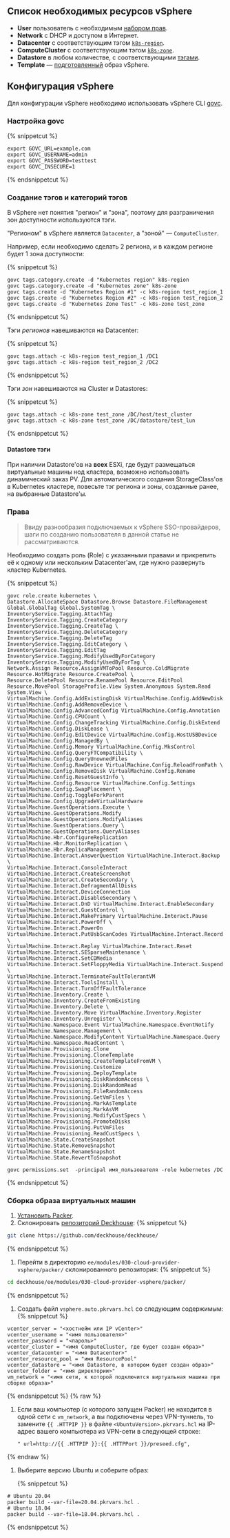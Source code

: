 ## Список необходимых ресурсов vSphere

* **User** пользователь с необходимым [набором прав](#права).
* **Network** с DHCP и доступом в Интернет.
* **Datacenter** с соответствующим тэгом [`k8s-region`](#создание-тэгов-и-категорий-тэгов).
* **ComputeCluster** с соответствующим тэгом [`k8s-zone`](#создание-тэгов-и-категорий-тэгов).
* **Datastore** в любом количестве, с соответствующими [тэгами](#datastore-тэги).
* **Template** — [подготовленный](#сборка-образа-виртуальных-машин) образ vSphere.

## Конфигурация vSphere

Для конфигурации vSphere необходимо использовать vSphere CLI [govc](https://github.com/vmware/govmomi/tree/master/govc#installation).

### Настройка govc

{% snippetcut %}
```shell
export GOVC_URL=example.com
export GOVC_USERNAME=admin
export GOVC_PASSWORD=testtest
export GOVC_INSECURE=1
```
{% endsnippetcut %}

### Создание тэгов и категорий тэгов

В vSphere нет понятия "регион" и "зона", поэтому для разграничения зон доступности используются тэги.

"Регионом" в vSphere является `Datacenter`, а "зоной" — `ComputeCluster`.

Например, если необходимо сделать 2 региона, и в каждом регионе будет 1 зона доступности:

{% snippetcut %}
```shell
govc tags.category.create -d "Kubernetes region" k8s-region
govc tags.category.create -d "Kubernetes zone" k8s-zone
govc tags.create -d "Kubernetes Region #1" -c k8s-region test_region_1
govc tags.create -d "Kubernetes Region #2" -c k8s-region test_region_2
govc tags.create -d "Kubernetes Zone Test" -c k8s-zone test_zone
```
{% endsnippetcut %}

Тэги *регионов* навешиваются на Datacenter:

{% snippetcut %}
```shell
govc tags.attach -c k8s-region test_region_1 /DC1
govc tags.attach -c k8s-region test_region_2 /DC2
```
{% endsnippetcut %}

Тэги *зон* навешиваются на Cluster и Datastores:

{% snippetcut %}
```shell
govc tags.attach -c k8s-zone test_zone /DC/host/test_cluster
govc tags.attach -c k8s-zone test_zone /DC/datastore/test_lun
```
{% endsnippetcut %}

#### Datastore тэги

При наличии Datastore'ов на **всех** ESXi, где будут размещаться виртуальные машины нод кластера, возможно использовать динамический заказ PV.
Для автоматического создания StorageClass'ов в Kubernetes кластере, повесьте тэг региона и зоны, созданные ранее, на выбранные Datastore'ы.

### Права

> Ввиду разнообразия подключаемых к vSphere SSO-провайдеров, шаги по созданию пользователя в данной статье не рассматриваются.

Необходимо создать роль (Role) с указанными правами и прикрепить её к одному или нескольким Datacenter'ам, где нужно развернуть кластер Kubernetes.

{% snippetcut %}
```shell
govc role.create kubernetes \
Datastore.AllocateSpace Datastore.Browse Datastore.FileManagement Global.GlobalTag Global.SystemTag \
InventoryService.Tagging.AttachTag InventoryService.Tagging.CreateCategory InventoryService.Tagging.CreateTag \
InventoryService.Tagging.DeleteCategory InventoryService.Tagging.DeleteTag InventoryService.Tagging.EditCategory \
InventoryService.Tagging.EditTag InventoryService.Tagging.ModifyUsedByForCategory InventoryService.Tagging.ModifyUsedByForTag \
Network.Assign Resource.AssignVMToPool Resource.ColdMigrate Resource.HotMigrate Resource.CreatePool \
Resource.DeletePool Resource.RenamePool Resource.EditPool Resource.MovePool StorageProfile.View System.Anonymous System.Read System.View \
VirtualMachine.Config.AddExistingDisk VirtualMachine.Config.AddNewDisk VirtualMachine.Config.AddRemoveDevice \
VirtualMachine.Config.AdvancedConfig VirtualMachine.Config.Annotation VirtualMachine.Config.CPUCount \
VirtualMachine.Config.ChangeTracking VirtualMachine.Config.DiskExtend VirtualMachine.Config.DiskLease \
VirtualMachine.Config.EditDevice VirtualMachine.Config.HostUSBDevice VirtualMachine.Config.ManagedBy \
VirtualMachine.Config.Memory VirtualMachine.Config.MksControl VirtualMachine.Config.QueryFTCompatibility \
VirtualMachine.Config.QueryUnownedFiles VirtualMachine.Config.RawDevice VirtualMachine.Config.ReloadFromPath \
VirtualMachine.Config.RemoveDisk VirtualMachine.Config.Rename VirtualMachine.Config.ResetGuestInfo \
VirtualMachine.Config.Resource VirtualMachine.Config.Settings VirtualMachine.Config.SwapPlacement \
VirtualMachine.Config.ToggleForkParent VirtualMachine.Config.UpgradeVirtualHardware VirtualMachine.GuestOperations.Execute \
VirtualMachine.GuestOperations.Modify VirtualMachine.GuestOperations.ModifyAliases VirtualMachine.GuestOperations.Query \
VirtualMachine.GuestOperations.QueryAliases VirtualMachine.Hbr.ConfigureReplication VirtualMachine.Hbr.MonitorReplication \
VirtualMachine.Hbr.ReplicaManagement VirtualMachine.Interact.AnswerQuestion VirtualMachine.Interact.Backup \
VirtualMachine.Interact.ConsoleInteract VirtualMachine.Interact.CreateScreenshot VirtualMachine.Interact.CreateSecondary \
VirtualMachine.Interact.DefragmentAllDisks VirtualMachine.Interact.DeviceConnection VirtualMachine.Interact.DisableSecondary \
VirtualMachine.Interact.DnD VirtualMachine.Interact.EnableSecondary VirtualMachine.Interact.GuestControl \
VirtualMachine.Interact.MakePrimary VirtualMachine.Interact.Pause VirtualMachine.Interact.PowerOff \
VirtualMachine.Interact.PowerOn VirtualMachine.Interact.PutUsbScanCodes VirtualMachine.Interact.Record \
VirtualMachine.Interact.Replay VirtualMachine.Interact.Reset VirtualMachine.Interact.SESparseMaintenance \
VirtualMachine.Interact.SetCDMedia VirtualMachine.Interact.SetFloppyMedia VirtualMachine.Interact.Suspend \
VirtualMachine.Interact.TerminateFaultTolerantVM VirtualMachine.Interact.ToolsInstall \
VirtualMachine.Interact.TurnOffFaultTolerance VirtualMachine.Inventory.Create \
VirtualMachine.Inventory.CreateFromExisting VirtualMachine.Inventory.Delete \
VirtualMachine.Inventory.Move VirtualMachine.Inventory.Register VirtualMachine.Inventory.Unregister \
VirtualMachine.Namespace.Event VirtualMachine.Namespace.EventNotify VirtualMachine.Namespace.Management \
VirtualMachine.Namespace.ModifyContent VirtualMachine.Namespace.Query VirtualMachine.Namespace.ReadContent \
VirtualMachine.Provisioning.Clone VirtualMachine.Provisioning.CloneTemplate VirtualMachine.Provisioning.CreateTemplateFromVM \
VirtualMachine.Provisioning.Customize VirtualMachine.Provisioning.DeployTemplate VirtualMachine.Provisioning.DiskRandomAccess \
VirtualMachine.Provisioning.DiskRandomRead VirtualMachine.Provisioning.FileRandomAccess VirtualMachine.Provisioning.GetVmFiles \
VirtualMachine.Provisioning.MarkAsTemplate VirtualMachine.Provisioning.MarkAsVM VirtualMachine.Provisioning.ModifyCustSpecs \
VirtualMachine.Provisioning.PromoteDisks VirtualMachine.Provisioning.PutVmFiles VirtualMachine.Provisioning.ReadCustSpecs \
VirtualMachine.State.CreateSnapshot VirtualMachine.State.RemoveSnapshot VirtualMachine.State.RenameSnapshot VirtualMachine.State.RevertToSnapshot

govc permissions.set  -principal имя_пользователя -role kubernetes /DC
```
{% endsnippetcut %}

### Сборка образа виртуальных машин

1. [Установить Packer](https://learn.hashicorp.com/tutorials/packer/get-started-install-cli).
1. Склонировать [репозиторий Deckhouse](https://github.com/deckhouse/deckhouse/):
   {% snippetcut %}
```bash
git clone https://github.com/deckhouse/deckhouse/
```
   {% endsnippetcut %}

1. Перейти в директорию `ee/modules/030-cloud-provider-vsphere/packer/` склонированного репозитория:
   {% snippetcut %}
```bash
cd deckhouse/ee/modules/030-cloud-provider-vsphere/packer/
```
   {% endsnippetcut %}

1. Создать файл `vsphere.auto.pkrvars.hcl` со следующим содержимым:
   {% snippetcut %}
```hcl
vcenter_server = "<хостнейм или IP vCenter>"
vcenter_username = "<имя пользователя>"
vcenter_password = "<пароль>"
vcenter_cluster = "<имя ComputeCluster, где будет создан образ>"
vcenter_datacenter = "<имя Datacenter>"
vcenter_resource_pool = "имя ResourcePool"
vcenter_datastore = "<имя Datastore, в котором будет создан образ>"
vcenter_folder = "<имя директории>"
vm_network = "<имя сети, к которой подключится виртуальная машина при сборке образа>"
```
   {% endsnippetcut %}
{% raw %}
1. Если ваш компьютер (с которого запущен Packer) не находится в одной сети с `vm_network`, а вы подключены через VPN-туннель, то замените `{{ .HTTPIP }}` в файле `<UbuntuVersion>.pkrvars.hcl` на IP-адрес вашего компьютера из VPN-сети в следующей строке:

    ```hcl
    " url=http://{{ .HTTPIP }}:{{ .HTTPPort }}/preseed.cfg",
    ```
{% endraw %}

1. Выберите версию Ubuntu и соберите образ:

   {% snippetcut %}
```shell
# Ubuntu 20.04
packer build --var-file=20.04.pkrvars.hcl .
# Ubuntu 18.04
packer build --var-file=18.04.pkrvars.hcl .
```
   {% endsnippetcut %}
